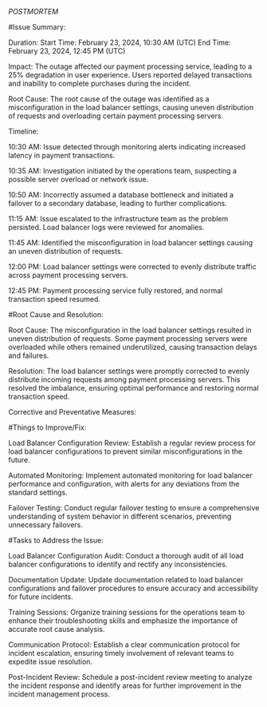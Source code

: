*POSTMORTEM*

#Issue Summary:

Duration:
Start Time: February 23, 2024, 10:30 AM (UTC)
End Time: February 23, 2024, 12:45 PM (UTC)

Impact:
The outage affected our payment processing service, leading to a 25% degradation in user experience. Users reported delayed transactions and inability to complete purchases during the incident.

Root Cause:
The root cause of the outage was identified as a misconfiguration in the load balancer settings, causing uneven distribution of requests and overloading certain payment processing servers.

Timeline:

10:30 AM: Issue detected through monitoring alerts indicating increased latency in payment transactions.

10:35 AM: Investigation initiated by the operations team, suspecting a possible server overload or network issue.

10:50 AM: Incorrectly assumed a database bottleneck and initiated a failover to a secondary database, leading to further complications.

11:15 AM: Issue escalated to the infrastructure team as the problem persisted. Load balancer logs were reviewed for anomalies.

11:45 AM: Identified the misconfiguration in load balancer settings causing an uneven distribution of requests.

12:00 PM: Load balancer settings were corrected to evenly distribute traffic across payment processing servers.

12:45 PM: Payment processing service fully restored, and normal transaction speed resumed.

#Root Cause and Resolution:

Root Cause:
The misconfiguration in the load balancer settings resulted in uneven distribution of requests. Some payment processing servers were overloaded while others remained underutilized, causing transaction delays and failures.

Resolution:
The load balancer settings were promptly corrected to evenly distribute incoming requests among payment processing servers. This resolved the imbalance, ensuring optimal performance and restoring normal transaction speed.

Corrective and Preventative Measures:

#Things to Improve/Fix:

Load Balancer Configuration Review: Establish a regular review process for load balancer configurations to prevent similar misconfigurations in the future.

Automated Monitoring: Implement automated monitoring for load balancer performance and configuration, with alerts for any deviations from the standard settings.

Failover Testing: Conduct regular failover testing to ensure a comprehensive understanding of system behavior in different scenarios, preventing unnecessary failovers.

#Tasks to Address the Issue:

Load Balancer Configuration Audit: Conduct a thorough audit of all load balancer configurations to identify and rectify any inconsistencies.

Documentation Update: Update documentation related to load balancer configurations and failover procedures to ensure accuracy and accessibility for future incidents.

Training Sessions: Organize training sessions for the operations team to enhance their troubleshooting skills and emphasize the importance of accurate root cause analysis.

Communication Protocol: Establish a clear communication protocol for incident escalation, ensuring timely involvement of relevant teams to expedite issue resolution.

Post-Incident Review: Schedule a post-incident review meeting to analyze the incident response and identify areas for further improvement in the incident management process.

